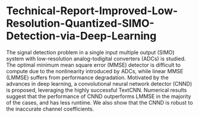 # Technical-Report-Improved-Low-Resolution-Quantized-SIMO-Detection-via-Deep-Learning
The signal detection problem in a single input
multiple output (SIMO) system with low-resolution analog-todigital
converters (ADCs) is studied. The optimal minimum
mean square error (MMSE) detector is difficult to compute due
to the nonlinearity introduced by ADCs, while linear MMSE
(LMMSE) suffers from performance degradation. Motivated by
the advances in deep learning, a convolutional neural network
detector (CNND) is proposed, leveraging the highly successful
TextCNN. Numerical results suggest that the performance of
CNND outperforms LMMSE in the majority of the cases, and
has less runtime. We also show that the CNND is robust to the
inaccurate channel coefficients.
